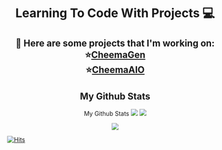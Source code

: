 <h1 align="center"> Learning To Code With Projects 💻 </h1>


<h2 align="center">
  <b>🤖 Here are some projects that I'm working on:</b><br>
  ⭐<a href="https://twitter.com/CheemaGen">CheemaGen</a> 
  <br>⭐<a href="https://twitter.com/CheemaAIO">CheemaAIO</a> <br>
</h2>


<h2 align="center">
  My Github Stats
</h2>

<!-- 
![CheemaOTB's github stats](https://github-readme-stats.vercel.app/api?username=CheemaOTB&show_icons=true&theme=react&count_private=true&hide=issues)
![Top Langs](https://github-readme-stats.vercel.app/api/top-langs/?username=CheemaOTB&layout=compact&theme=react) -->

<p align = "center">
  My Github Stats
  <img  src = "https://github-readme-stats.vercel.app/api?username=CheemaOTB&show_icons=true&theme=react&count_private=true&hide=issues">
  <img src = "https://github-readme-stats.vercel.app/api/top-langs/?username=CheemaOTB&layout=compact&theme=react">
</p>
<p align = "center">
 <img  src="https://github-readme-streak-stats.herokuapp.com/?user=CheemaOTB&show_icons=true&locale=en&layout=compact&theme=react&line_height=0" />
</p> 

[![Hits](https://hits.seeyoufarm.com/api/count/incr/badge.svg?url=https%3A%2F%2Fgithub.com%2FCheemaOTB&count_bg=%230E8BF7&title_bg=%23555555&icon=&icon_color=%230E8BF7&title=hits&edge_flat=false)](https://hits.seeyoufarm.com)
